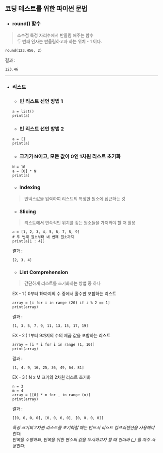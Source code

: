 ## 코딩 테스트를 위한 파이썬 문법  
* ### round() 함수  

> 소수점 특정 자리수에서 반올림 해주는 함수  
> 두 번째 인자는 반올림하고자 하는 위치 - 1 이다.  
```
round(123.456, 2)  
```
결과 :  
```
123.46
```  
<hr>  

* ### 리스트  

  * ### 빈 리스트 선언 방법 1  
  ```
  a = list()  
  print(a)  
  ```

  * ### 빈 리스트 선언 방법 2
  ```
  a = []  
  print(a)  
  ```

  * ### 크기가 N이고, 모든 값이 0인 1차원 리스트 초기화
  ```
  N = 10
  a = [0] * N
  print(a)
  ```

  * ### Indexing
  > 인덱스값을 입력하여 리스트의 특정한 원소에 접근하는 것  

  * ### Slicing  
  > 리스트에서 연속적인 위치를 갖는 원소들을 가져와야 할 때 활용  
  ```
  a = [1, 2, 3, 4, 5, 6, 7, 8, 9]  
  # 두 번째 원소부터 네 번째 원소까지  
  print(a[1 : 4])
  ```  
  결과 :  
  ```
  [2, 3, 4]
  ```  

  * ### List Comprehension  
  > 간단하게 리스트를 초기화하는 방법 중 하나  

  EX - 1 ) 0부터 19까지의 수 중에서 홀수만 포함하는 리스트  
  ```
  array = [i for i in range (20) if i % 2 == 1]
  print(array)
  ```  
  결과 :  
  ```
  [1, 3, 5, 7, 9, 11, 13, 15, 17, 19]
  ```
  
  EX - 2 ) 1부터 9까지의 수의 제곱 값을 포함하는 리스트  
  ```
  array = [i * i for i in range (1, 10)]  
  print(array)
  ```  
  결과 :  
  ```
  [1, 4, 9, 16, 25, 36, 49, 64, 81]
  ```  
  
  EX - 3 ) N x M 크기의 2차원 리스트 초기화  
  ```
  n = 3
  m = 4
  array = [[0] * m for _ in range (n)]  
  print(array)
  ```
  결과 :  
  ```
  [[0, 0, 0, 0], [0, 0, 0, 0], [0, 0, 0, 0]]
  ```
  *특정 크기의 2차원 리스트를 초기화할 때는 반드시 리스트 컴프리헨션을 사용해야 한다.*    
  *반복을 수행하되, 반복을 위한 변수의 값을 무시하고자 할 때 언더바 (_) 를 자주 사용한다.*  




